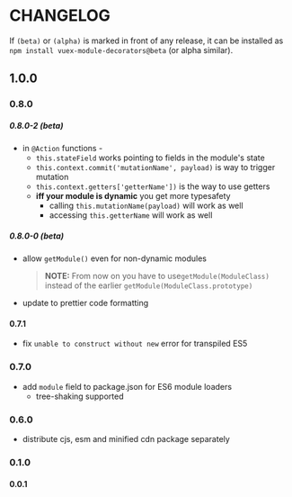 # CHANGELOG
If `(beta)` or `(alpha)` is marked in front of any release, it can be
installed as `npm install vuex-module-decorators@beta` (or alpha similar).

## 1.0.0

### 0.8.0
##### 0.8.0-2 (beta)
 - in `@Action` functions -
    - `this.stateField` works pointing to fields in the module's state
    - `this.context.commit('mutationName', payload)` is way to trigger mutation
    - `this.context.getters['getterName'])` is the way to use getters
    - **iff your module is dynamic** you get more typesafety
        - calling `this.mutationName(payload)` will work as well
        - accessing `this.getterName` will work as well

##### 0.8.0-0 (beta)
 - allow `getModule()` even for non-dynamic modules

    > **NOTE:** From now on you have to use`getModule(ModuleClass)`  
    > instead of the earlier `getModule(ModuleClass.prototype)`
 - update to prettier code formatting

#### 0.7.1

 - fix `unable to construct without new` error for transpiled ES5

### 0.7.0
 - add `module` field to package.json for ES6 module loaders
    - tree-shaking supported
### 0.6.0
 - distribute cjs, esm and minified cdn package separately
### 0.1.0

#### 0.0.1